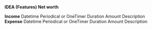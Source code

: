 **IDEA (Features)**
**Net worth**

**Income**
Datetime
Periodical or OneTimer
Duration
Amount
Description
**Expense**
Datetime
Periodical or OneTimer
Duration
Amount
Description
